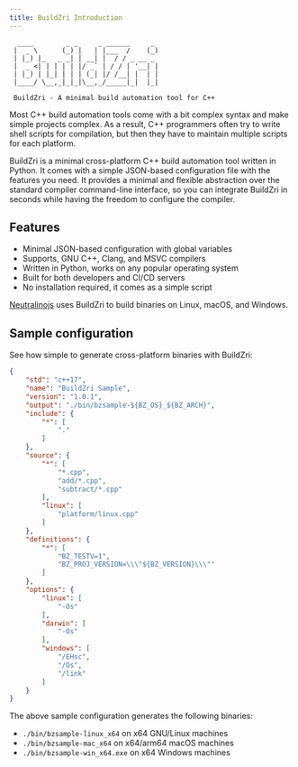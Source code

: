 ```yaml
---
title: BuildZri Introduction
---
```


```
  ____        _ _     _ ______     _
 |  _ \      (_) |   | |___  /    (_)
 | |_) |_   _ _| | __| |  / / _ __ _
 |  _ <| | | | | |/ _` | / / | '__| |
 | |_) | |_| | | | (_| |/ /__| |  | |
 |____/ \__,_|_|_|\__,_/_____|_|  |_|

 BuildZri - A minimal build automation tool for C++
```

Most C++ build automation tools come with a bit complex syntax and make simple projects complex.
As a result, C++ programmers often try to write shell scripts for compilation, but then they have to maintain
multiple scripts for each platform.

BuildZri is a minimal cross-platform C++ build automation tool written in Python. It comes with a simple
JSON-based configuration file with the features you need. It provides a minimal and flexible abstraction over the
standard compiler command-line interface, so you can integrate BuildZri in seconds while having the freedom
to configure the compiler.

## Features

- Minimal JSON-based configuration with global variables
- Supports, GNU C++, Clang, and MSVC compilers
- Written in Python, works on any popular operating system
- Built for both developers and CI/CD servers
- No installation required, it comes as a simple script

[Neutralinojs](https://neutralino.js.org) uses BuildZri to build binaries on Linux, macOS, and Windows.

## Sample configuration

See how simple to generate cross-platform binaries with BuildZri:

```json
{
    "std": "c++17",
    "name": "BuildZri Sample",
    "version": "1.0.1",
    "output": "./bin/bzsample-${BZ_OS}_${BZ_ARCH}",
    "include": {
        "*": [
            "."
        ]
    },
    "source": {
        "*": [
            "*.cpp",
            "add/*.cpp",
            "subtract/*.cpp"
        ],
        "linux": [
            "platform/linux.cpp"
        ]
    },
    "definitions": {
        "*": [
            "BZ_TESTV=1",
            "BZ_PROJ_VERSION=\\\"${BZ_VERSION}\\\""
        ]
    },
    "options": {
        "linux": [
            "-Os"
        ],
        "darwin": [
            "-Os"
        ],
        "windows": [
            "/EHsc",
            "/Os",
            "/link"
        ]
    }
}
```

The above sample configuration generates the following binaries:

- `./bin/bzsample-linux_x64` on x64 GNU/Linux machines
- `./bin/bzsample-mac_x64` on x64/arm64 macOS machines
- `./bin/bzsample-win_x64.exe` on x64 Windows machines
